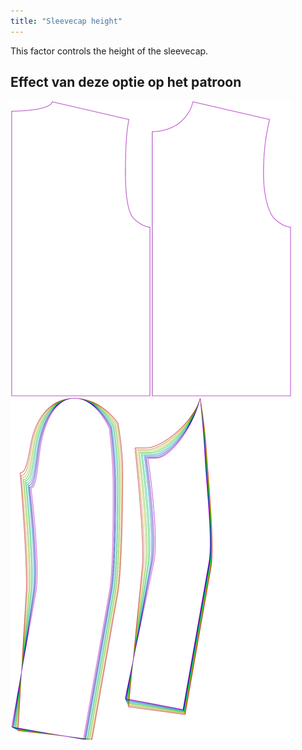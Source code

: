 ```yaml
---
title: "Sleevecap height"
---
```


This factor controls the height of the sleevecap.

## Effect van deze optie op het patroon

![This image shows the effect of this option by superimposing several variants that have a different value for this option](bent_sleevecapheight_sample.svg "Effect of this option on the pattern")
